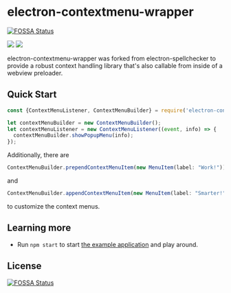# electron-contextmenu-wrapper
[![FOSSA Status](https://app.fossa.io/api/projects/git%2Bgithub.com%2FTheGoddessInari%2Felectron-contextmenu-wrapper.svg?type=shield)](https://app.fossa.io/projects/git%2Bgithub.com%2FTheGoddessInari%2Felectron-contextmenu-wrapper?ref=badge_shield)


![](https://img.shields.io/npm/dm/electron-contextmenu-wrapper.svg)
[![](https://img.shields.io/david/TheGoddessInari/electron-contextmenu-wrapper.svg)](https://david-dm.org/TheGoddessInari/electron-contextmenu-wrapper)

electron-contextmenu-wrapper was forked from electron-spellchecker to provide
a robust context handling library that's also callable from inside of a webview preloader.

## Quick Start

```js
const {ContextMenuListener, ContextMenuBuilder} = require('electron-contextmenu-wrapper');

let contextMenuBuilder = new ContextMenuBuilder();
let contextMenuListener = new ContextMenuListener((event, info) => {
  contextMenuBuilder.showPopupMenu(info);
});
```

Additionally, there are
```js
ContextMenuBuilder.prependContextMenuItem(new MenuItem(label: "Work!"))
```
 and
 ```js
 ContextMenuBuilder.appendContextMenuItem(new MenuItem(label: "Smarter!"))
 ```
to customize the context menus.

## Learning more

* Run `npm start` to start [the example application](https://github.com/TheGoddessInari/electron-contextmenu-wrapper/tree/master/example) and play around.



## License
[![FOSSA Status](https://app.fossa.io/api/projects/git%2Bgithub.com%2FTheGoddessInari%2Felectron-contextmenu-wrapper.svg?type=large)](https://app.fossa.io/projects/git%2Bgithub.com%2FTheGoddessInari%2Felectron-contextmenu-wrapper?ref=badge_large)